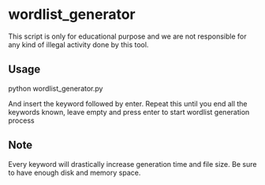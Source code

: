 # wordlist_generator

This script is only for educational purpose and we are not responsible for any kind of illegal activity done by this tool.

## Usage

python wordlist_generator.py

And insert the keyword followed by enter.
Repeat this until you end all the keywords known, leave empty and press enter to start wordlist generation process

## Note

Every keyword will drastically increase generation time and file size.
Be sure to have enough disk and memory space.
